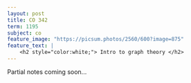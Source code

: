 ```yaml
---
layout: post
title: CO 342
term: 1195
subject: co
feature_image: "https://picsum.photos/2560/600?image=875"
feature_text: |
    <h2 style="color:white;"> Intro to graph theory </h2>
---
```


Partial notes coming soon...
